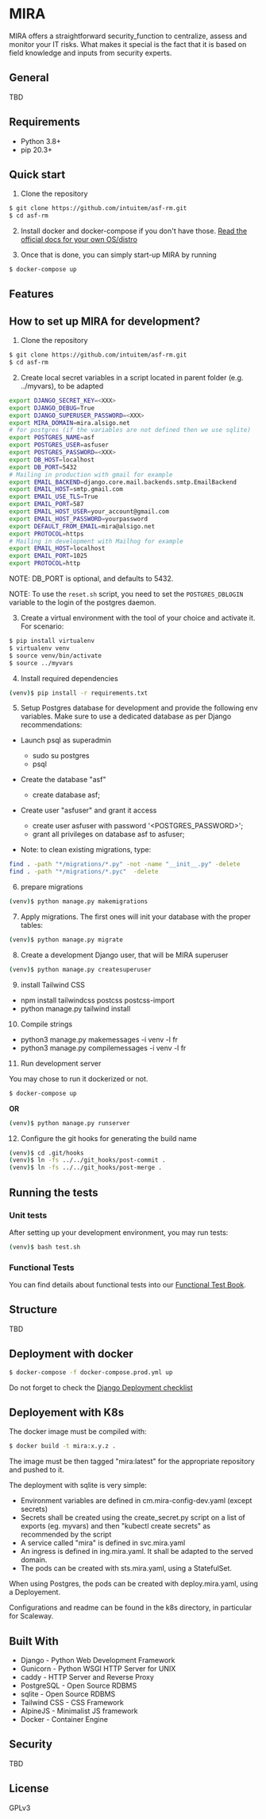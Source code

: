 # MIRA

MIRA offers a straightforward security_function to centralize, assess and monitor your IT risks. What makes it special is the fact that it is based on field knowledge and inputs from security experts.

## General

TBD

## Requirements

- Python 3.8+
- pip 20.3+

## Quick start

1. Clone the repository

```sh
$ git clone https://github.com/intuitem/asf-rm.git
$ cd asf-rm
```

2. Install docker and docker-compose if you don't have those.  [Read the official docs for your own OS/distro](https://docs.docker.com/get-docker/)

3. Once that is done, you can simply start-up MIRA by running

```sh
$ docker-compose up
```

## Features

## How to set up MIRA for development?

1. Clone the repository
```sh
$ git clone https://github.com/intuitem/asf-rm.git
$ cd asf-rm
```

2. Create local secret variables in a script located in parent folder (e.g. ../myvars), to be adapted

```sh
export DJANGO_SECRET_KEY=<XXX>
export DJANGO_DEBUG=True
export DJANGO_SUPERUSER_PASSWORD=<XXX>
export MIRA_DOMAIN=mira.alsigo.net
# for postgres (if the variables are not defined then we use sqlite)
export POSTGRES_NAME=asf
export POSTGRES_USER=asfuser
export POSTGRES_PASSWORD=<XXX>
export DB_HOST=localhost
export DB_PORT=5432
# Mailing in production with gmail for example
export EMAIL_BACKEND=django.core.mail.backends.smtp.EmailBackend
export EMAIL_HOST=smtp.gmail.com
export EMAIL_USE_TLS=True
export EMAIL_PORT=587
export EMAIL_HOST_USER=your_account@gmail.com
export EMAIL_HOST_PASSWORD=yourpassword
export DEFAULT_FROM_EMAIL=mira@alsigo.net
export PROTOCOL=https
# Mailing in development with Mailhog for example
export EMAIL_HOST=localhost
export EMAIL_PORT=1025
export PROTOCOL=http
```

NOTE: DB_PORT is optional, and defaults to 5432.

NOTE: To use the `reset.sh` script, you need to set the `POSTGRES_DBLOGIN` variable to the login of the postgres daemon.

3. Create a virtual environment with the tool of your choice and activate it. For scenario:
```sh
$ pip install virtualenv
$ virtualenv venv
$ source venv/bin/activate
$ source ../myvars
```

4. Install required dependencies
```sh
(venv)$ pip install -r requirements.txt
```

5. Setup Postgres database for development and provide the following env variables. Make sure to use a dedicated database as per Django recommendations:


- Launch psql as superadmin
    - sudo su postgres
    - psql
- Create the database "asf"
    - create database asf;
- Create user "asfuser" and grant it access
    - create user asfuser with password '<POSTGRES_PASSWORD>';
    - grant all privileges on database asf to asfuser;

- Note: to clean existing migrations, type:
```sh
find . -path "*/migrations/*.py" -not -name "__init__.py" -delete
find . -path "*/migrations/*.pyc"  -delete
```

6. prepare migrations 

```sh
(venv)$ python manage.py makemigrations
```

7. Apply migrations. The first ones will init your database with the proper tables:
```sh
(venv)$ python manage.py migrate
```

8. Create a development Django user, that will be MIRA superuser
```sh
(venv)$ python manage.py createsuperuser
```

9. install Tailwind CSS

- npm install tailwindcss postcss postcss-import
- python manage.py tailwind install

10. Compile strings

- python3 manage.py makemessages -i venv -l fr
- python3 manage.py compilemessages -i venv -l fr


11. Run development server

You may chose to run it dockerized or not.
```sh
$ docker-compose up
```
**OR**
```sh
(venv)$ python manage.py runserver
```

12. Configure the git hooks for generating the build name

```sh
(venv)$ cd .git/hooks 
(venv)$ ln -fs ../../git_hooks/post-commit .
(venv)$ ln -fs ../../git_hooks/post-merge .
```

## Running the tests

### Unit tests

After setting up your development environment, you may run tests:

```sh
(venv)$ bash test.sh
```
### Functional Tests

You can find details about functional tests into our [Functional Test Book](/asfTest/README.md).

## Structure

TBD

## Deployment with docker

```sh
$ docker-compose -f docker-compose.prod.yml up
```

Do not forget to check the [Django Deployment checklist](https://docs.djangoproject.com/en/4.0/howto/deployment/checklist/)

## Deployement with K8s

The docker image must be compiled with:
```sh
$ docker build -t mira:x.y.z .
```
The image must be then tagged "mira:latest" for the appropriate repository and pushed to it.

The deployment with sqlite is very simple:
- Environment variables are defined in cm.mira-config-dev.yaml (except secrets)
- Secrets shall be created using the create_secret.py script on a list of exports (eg. myvars) and then "kubectl create secrets" as recommended by the script
- A service called "mira" is defined in svc.mira.yaml
- An ingress is defined in ing.mira.yaml. It shall be adapted to the served domain.
- The pods can be created with sts.mira.yaml, using a StatefulSet.

When using Postgres, the pods can be created with deploy.mira.yaml, using a Deployement.

Configurations and readme can be found in the k8s directory, in particular for Scaleway. 

## Built With

- Django - Python Web Development Framework
- Gunicorn - Python WSGI HTTP Server for UNIX
- caddy - HTTP Server and Reverse Proxy
- PostgreSQL - Open Source RDBMS
- sqlite - Open Source RDBMS
- Tailwind CSS - CSS Framework
- AlpineJS - Minimalist JS framework
- Docker - Container Engine

## Security

TBD

## License

GPLv3
